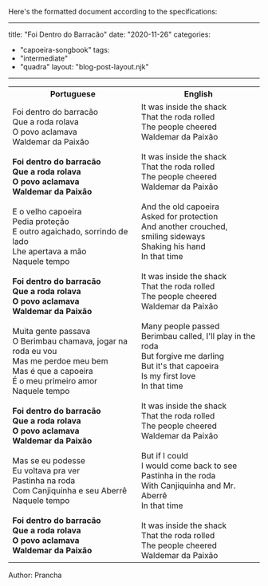 Here's the formatted document according to the specifications:

---
title: "Foi Dentro do Barracão"
date: "2020-11-26"
categories: 
  - "capoeira-songbook"
tags: 
  - "intermediate"
  - "quadra"
layout: "blog-post-layout.njk"
---

<table class="capoeira-table">
    <tr class="header-row">
        <th>Portuguese</th>
        <th>English</th>
    </tr>
    <tr>
        <td>Foi dentro do barracão<br>
Que a roda rolava<br>
O povo aclamava<br>
Waldemar da Paixão<br>
<br>
<strong>Foi dentro do barracão<br>
Que a roda rolava<br>
O povo aclamava<br>
Waldemar da Paixão</strong><br>
<br>
E o velho capoeira<br>
Pedia proteção<br>
E outro agaichado, sorrindo de lado<br>
Lhe apertava a mão<br>
Naquele tempo<br>
<br>
<strong>Foi dentro do barracão<br>
Que a roda rolava<br>
O povo aclamava<br>
Waldemar da Paixão</strong><br>
<br>
Muita gente passava<br>
O Berimbau chamava, jogar na roda eu vou<br>
Mas me perdoe meu bem<br>
Mas é que a capoeira<br>
É o meu primeiro amor<br>
Naquele tempo<br>
<br>
<strong>Foi dentro do barracão<br>
Que a roda rolava<br>
O povo aclamava<br>
Waldemar da Paixão</strong><br>
<br>
Mas se eu podesse<br>
Eu voltava pra ver<br>
Pastinha na roda<br>
Com Canjiquinha e seu Aberrê<br>
Naquele tempo<br>
<br>
<strong>Foi dentro do barracão<br>
Que a roda rolava<br>
O povo aclamava<br>
Waldemar da Paixão</strong></td>
        <td>It was inside the shack<br>
That the roda rolled<br>
The people cheered<br>
Waldemar da Paixão<br>
<br>
It was inside the shack<br>
That the roda rolled<br>
The people cheered<br>
Waldemar da Paixão<br>
<br>
And the old capoeira<br>
Asked for protection<br>
And another crouched, smiling sideways<br>
Shaking his hand<br>
In that time<br>
<br>
It was inside the shack<br>
That the roda rolled<br>
The people cheered<br>
Waldemar da Paixão<br>
<br>
Many people passed<br>
Berimbau called, I'll play in the roda<br>
But forgive me darling<br>
But it's that capoeira<br>
Is my first love<br>
In that time<br>
<br>
It was inside the shack<br>
That the roda rolled<br>
The people cheered<br>
Waldemar da Paixão<br>
<br>
But if I could<br>
I would come back to see<br>
Pastinha in the roda<br>
With Canjiquinha and Mr. Aberrê<br>
In that time<br>
<br>
It was inside the shack<br>
That the roda rolled<br>
The people cheered<br>
Waldemar da Paixão</td>
    </tr>
</table>

<figcaption>
Author: Prancha
</figcaption>